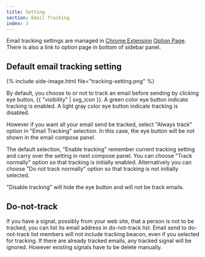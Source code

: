 ```yaml
---
title: Setting
section: Email Tracking
index: 3
---
```


Email tracking settings are managed in [Chrome Extension](chrome://extensions/) [Option Page](chrome-extension://ldikiokclnbceabnlbkabmcacpiednop/option-page.html). There is also a link to option page in bottom of sidebar panel.

## Default email tracking setting

{% include side-image.html file="tracking-setting.png" %}

By default, you choose to or not to track an email before sending by clicking eye button, {{ "visibility" | svg_icon }}. A green color eye button indicate tracking is enabled. A light gray color eye button indicate tracking is disabled.

However if you want all your email send be tracked, select "Always track" option in "Email Tracking" selection. In this case, the eye button will be not shown in the email compose panel.

The default selection, "Enable tracking" remember current tracking setting and carry over the setting in next compose panel. You can choose "Track normally" option so that tracking is initially enabled. Alternatively you can choose "Do not track normally" option so that tracking is not initially selected.

"Disable tracking" will hide the eye button and will not be track emails.

## Do-not-track

If you have a signal, possibly from your web site, that a person is not to be tracked, you can list its email address in do-not-track list. Email send to do-not-track list members will not include tracking beacon, even if you selected for tracking. If there are already tracked emails, any tracked signal will be ignored. However existing signals have to be delete manually.
